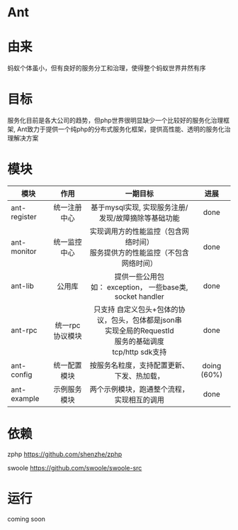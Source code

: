 # Ant

由来
===

蚂蚁个体虽小，但有良好的服务分工和治理，使得整个蚂蚁世界井然有序

目标
===
服务化目前是各大公司的趋势，但php世界很明显缺少一个比较好的服务化治理框架, Ant致力于提供一个纯php的分布式服务化框架，提供高性能、透明的服务化治理解决方案

模块
===

| 模块           | 作用           | 一期目标           | 进展 | 
| ------------- |:-------------:|:-------------:|:-------------:|
| ant-register | 统一注册中心|基于mysql实现, 实现服务注册/发现/故障摘除等基础功能| done|
| ant-monitor     | 统一监控中心    |实现调用方的性能监控（包含网络时间）<br/>服务提供方的性能监控（不包含网络时间）|done|
| ant-lib | 公用库      |提供一些公用包<br/>如： exception， 一些base类, socket handler|done|
| ant-rpc | 统一rpc协议模块      |只支持 自定义包头+包体的协议，包头，包体都是json串<br/>实现全局的RequestId<br/>服务的基础调度<br/>tcp/http sdk支持|done|
| ant-config | 统一配置模块      |按服务名粒度，支持配置更新、下发、热加载，|doing (60%)|
|ant-example| 示例服务模块 | 两个示例模块，跑通整个流程，实现相互的调用|done|

依赖
===
zphp            <https://github.com/shenzhe/zphp>

swoole          <https://github.com/swoole/swoole-src>

运行
==
coming soon
